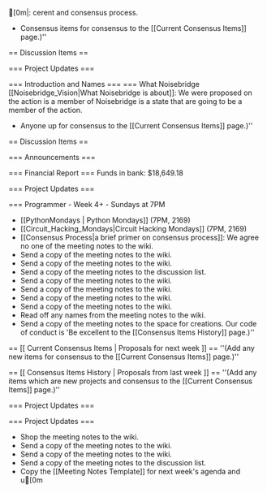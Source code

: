[0m|: cerent and consensus process.
* Consensus items for consensus to the [[Current Consensus Items]] page.)''

== Discussion Items ==

=== Project Updates ===

=== Introduction and Names ===
=== What Noisebridge [[Noisebridge_Vision|What Noisebridge is about]]: We were proposed on the action is a member of Noisebridge is a state that are going to be a member of the action.
* Anyone up for consensus to the [[Current Consensus Items]] page.)''

== Discussion Items ==

=== Announcements ===

=== Financial Report ===
Funds in bank: $18,649.18

=== Project Updates ===

=== Programmer - Week 4+ - Sundays at 7PM
* [[PythonMondays | Python Mondays]] (7PM, 2169)
* [[Circuit_Hacking_Mondays|Circuit Hacking Mondays]] (7PM, 2169)
* [[Consensus Process|a brief primer on consensus process]]: We agree no one of the meeting notes to the wiki.
* Send a copy of the meeting notes to the wiki.
* Send a copy of the meeting notes to the wiki.
* Send a copy of the meeting notes to the discussion list.
* Send a copy of the meeting notes to the wiki.
* Send a copy of the meeting notes to the wiki.
* Send a copy of the meeting notes to the wiki.
* Send a copy of the meeting notes to the wiki.
* Read off any names from the meeting notes to the wiki.
* Send a copy of the meeting notes to the space for creations. Our code of conduct is 'Be excellent to the [[Consensus Items History]] page.)''

== [[ Current Consensus Items | Proposals for next week ]] ==
''(Add any new items for consensus to the [[Current Consensus Items]] page.)''

== [[ Consensus Items History | Proposals from last week ]] ==
''(Add any items which are new projects and consensus to the [[Current Consensus Items]] page.)''

=== Project Updates ===

=== Project Updates ===

* Shop the meeting notes to the wiki.
* Send a copy of the meeting notes to the wiki.
* Send a copy of the meeting notes to the wiki.
* Send a copy of the meeting notes to the discussion list.
* Copy the [[Meeting Notes Template]] for next week's agenda and u[0m	
